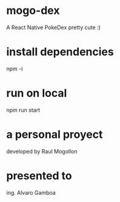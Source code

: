 # mogo-dex
A React Native PokeDex pretty cute :)

# install dependencies
npm -i

# run on local
npm run start

# a personal proyect
developed by Raul Mogollon

# presented to
ing. Alvaro Gamboa
